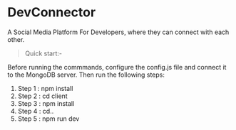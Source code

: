 # DevConnector

A Social Media Platform For Developers, where they can connect with each other.

> Quick start:-

Before running the commmands, configure the config.js file and connect it to the MongoDB server. Then run the following steps:

1. Step 1 : npm install
2. Step 2 : cd client
3. Step 3 : npm install
4. Step 4 : cd..
5. Step 5 : npm run dev
